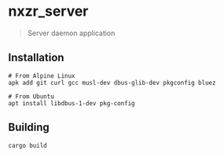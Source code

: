 # nxzr_server

> Server daemon application

## Installation

```shell
# From Alpine Linux
apk add git curl gcc musl-dev dbus-glib-dev pkgconfig bluez

# From Ubuntu
apt install libdbus-1-dev pkg-config
```

## Building

```shell
cargo build
```
